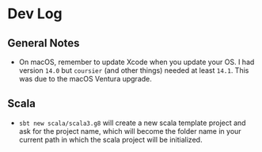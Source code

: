 # Dev Log

## General Notes

- On macOS, remember to update Xcode when you update your OS. I had version `14.0` but `coursier` (and other things) needed at least `14.1`. This was due to the macOS Ventura upgrade.

## Scala

- `sbt new scala/scala3.g8` will create a new scala template project and ask for the project name, which will become the folder name in your current path in which the scala project will be initialized.
